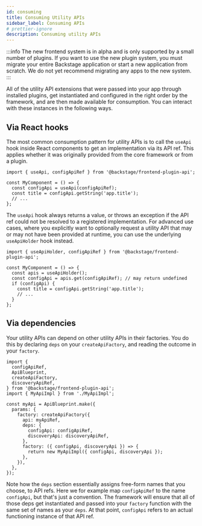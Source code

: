 ```yaml
---
id: consuming
title: Consuming Utility APIs
sidebar_label: Consuming APIs
# prettier-ignore
description: Consuming utility APIs
---
```


:::info
The new frontend system is in alpha and is only supported by a small number of plugins. If you want to use the new
plugin system, you must migrate your entire Backstage application or start a new application from scratch. We do not yet
recommend migrating any apps to the new system.
:::

All of the utility API extensions that were passed into your app through installed plugins, get instantiated and configured in the right order by the framework, and are then made available for consumption. You can interact with these instances in the following ways.

## Via React hooks

The most common consumption pattern for utility APIs is to call the `useApi` hook inside React components to get an implementation via its API ref. This applies whether it was originally provided from the core framework or from a plugin.

```tsx
import { useApi, configApiRef } from '@backstage/frontend-plugin-api';

const MyComponent = () => {
  const configApi = useApi(configApiRef);
  const title = configApi.getString('app.title');
  // ...
};
```

The `useApi` hook always returns a value, or throws an exception if the API ref could not be resolved to a registered implementation. For advanced use cases, where you explicitly want to optionally request a utility API that may or may not have been provided at runtime, you can use the underlying `useApiHolder` hook instead.

```tsx
import { useApiHolder, configApiRef } from '@backstage/frontend-plugin-api';

const MyComponent = () => {
  const apis = useApiHolder();
  const configApi = apis.get(configApiRef); // may return undefined
  if (configApi) {
    const title = configApi.getString('app.title');
    // ...
  }
};
```

## Via dependencies

Your utility APIs can depend on other utility APIs in their factories. You do this by declaring `deps` on your `createApiFactory`, and reading the outcome in your `factory`.

```tsx
import {
  configApiRef,
  ApiBlueprint,
  createApiFactory,
  discoveryApiRef,
} from '@backstage/frontend-plugin-api';
import { MyApiImpl } from './MyApiImpl';

const myApi = ApiBlueprint.make({
  params: {
    factory: createApiFactory({
      api: myApiRef,
      deps: {
        configApi: configApiRef,
        discoveryApi: discoveryApiRef,
      },
      factory: ({ configApi, discoveryApi }) => {
        return new MyApiImpl({ configApi, discoveryApi });
      },
    }),
  },
});
```

Note how the `deps` section essentially assigns free-form names that you choose, to API refs. Here we for example map `configApiRef` to the name `configApi`, but that's just a convention. The framework will ensure that all of those deps get instantiated and passed into your `factory` function with the same set of names as your `deps`. At that point, `configApi` refers to an actual functioning instance of that API ref.
